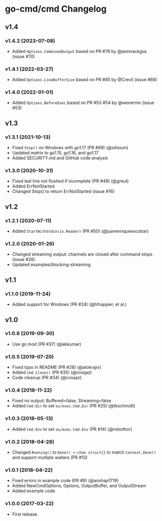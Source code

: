# go-cmd/cmd Changelog

## v1.4

### v1.4.2 (2023-07-08)

* Added `Options.CombinedOutput` based on PR #76 by @jwomackgsa (issue #70)

### v1.4.1 (2022-03-27)

* Added `Options.LineBufferSize` based on PR #85 by @Crevil (issue #66)

### v1.4.0 (2022-01-01)

* Added `Options.BeforeExec` based on PR #53 #54 by @wenerme (issue #53)

## v1.3

### v1.3.1 (2021-10-13)

* Fixed `Stop()` on Windows with go1.17 (PR #69) (@silisium)
* Updated matrix to go1.15, go1.16, and go1.17
* Added SECURITY.md and GitHub code analysis 

### v1.3.0 (2020-10-31)

* Fixed last line not flushed if incomplete (PR #48) (@greut)
* Added ErrNotStarted
* Changed Stop() to return ErrNotStarted (issue #16)

## v1.2

### v1.2.1 (2020-07-11)

* Added `StartWithStdin(io.Reader)` (PR #50) (@juanenriqueescobar)

### v1.2.0 (2020-01-26)

* Changed streaming output: channels are closed after command stops (issue #26)
* Updated examples/blocking-streaming

## v1.1

### v1.1.0 (2019-11-24)

* Added support for Windows (PR #24) (@hfrappier, et al.)

## v1.0

### v1.0.6 (2019-09-30)

* Use go mod (PR #37) (@akkumar)

### v1.0.5 (2019-07-20)

* Fixed typo in README (PR #28) (@alokrajiv)
* Added `Cmd.Clone()` (PR #35) (@croqaz)
* Code cleanup (PR #34) (@croqaz)

### v1.0.4 (2018-11-22)

* Fixed no output: Buffered=false, Streaming=false
* Added `Cmd.Dir` to set `os/exec.Cmd.Dir` (PR #25) (@tkschmidt)

### v1.0.3 (2018-05-13)

* Added `Cmd.Env` to set `os/exec.Cmd.Env` (PR #14) (@robothor)

### v1.0.2 (2018-04-28)

* Changed `Running()` to `Done() <-chan struct{}` to match `Context.Done()` and support multiple waiters (PR #13)

### v1.0.1 (2018-04-22)

* Fixed errors in example code (PR #9) (@anshap1719)
* Added NewCmdOptions, Options, OutputBuffer, and OutputStream
* Added example code

### v1.0.0 (2017-03-22)

* First release.
